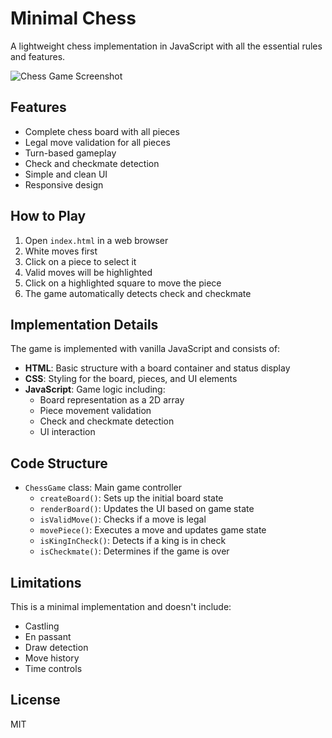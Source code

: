 # Minimal Chess

A lightweight chess implementation in JavaScript with all the essential rules and features.

![Chess Game Screenshot](screenshot.png)

## Features

- Complete chess board with all pieces
- Legal move validation for all pieces
- Turn-based gameplay
- Check and checkmate detection
- Simple and clean UI
- Responsive design

## How to Play

1. Open `index.html` in a web browser
2. White moves first
3. Click on a piece to select it
4. Valid moves will be highlighted
5. Click on a highlighted square to move the piece
6. The game automatically detects check and checkmate

## Implementation Details

The game is implemented with vanilla JavaScript and consists of:

- **HTML**: Basic structure with a board container and status display
- **CSS**: Styling for the board, pieces, and UI elements
- **JavaScript**: Game logic including:
  - Board representation as a 2D array
  - Piece movement validation
  - Check and checkmate detection
  - UI interaction

## Code Structure

- `ChessGame` class: Main game controller
  - `createBoard()`: Sets up the initial board state
  - `renderBoard()`: Updates the UI based on game state
  - `isValidMove()`: Checks if a move is legal
  - `movePiece()`: Executes a move and updates game state
  - `isKingInCheck()`: Detects if a king is in check
  - `isCheckmate()`: Determines if the game is over

## Limitations

This is a minimal implementation and doesn't include:
- Castling
- En passant
- Draw detection
- Move history
- Time controls

## License

MIT
